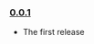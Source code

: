 ### [0.0.1](https://github.com/thejameskyle/backbone.baseview/releases/tag/v0.0.1)

- The first release
